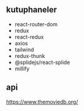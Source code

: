 ## kutuphaneler

- react-router-dom
- redux
- react-redux
- axios
- tailwind
- redux-thunk
- @splidejs/react-splide
- millify

## api

https://www.themoviedb.org/
